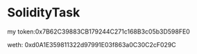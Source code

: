 # SolidityTask

my token:0x7B62C39883CB179244C271c168B3c05b3D598FE0

weth: 0xd0A1E359811322d97991E03f863a0C30C2cF029C
